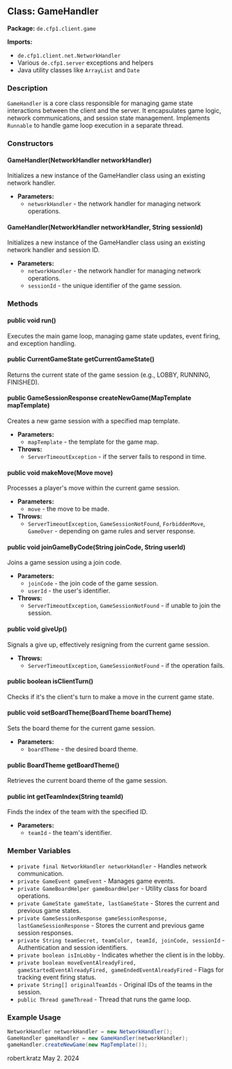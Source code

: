 ## Class: GameHandler

**Package:** `de.cfp1.client.game`

**Imports:**

- `de.cfp1.client.net.NetworkHandler`
- Various `de.cfp1.server` exceptions and helpers
- Java utility classes like `ArrayList` and `Date`

### Description

`GameHandler` is a core class responsible for managing game state interactions between the client and the server. It encapsulates game logic, network communications, and session state management. Implements `Runnable` to handle game loop execution in a separate thread.

### Constructors

#### GameHandler(NetworkHandler networkHandler)

Initializes a new instance of the GameHandler class using an existing network handler.

- **Parameters:**
  - `networkHandler` - the network handler for managing network operations.

#### GameHandler(NetworkHandler networkHandler, String sessionId)

Initializes a new instance of the GameHandler class using an existing network handler and session ID.

- **Parameters:**
  - `networkHandler` - the network handler for managing network operations.
  - `sessionId` - the unique identifier of the game session.

### Methods

#### public void run()

Executes the main game loop, managing game state updates, event firing, and exception handling.

#### public CurrentGameState getCurrentGameState()

Returns the current state of the game session (e.g., LOBBY, RUNNING, FINISHED).

#### public GameSessionResponse createNewGame(MapTemplate mapTemplate)

Creates a new game session with a specified map template.

- **Parameters:**
  - `mapTemplate` - the template for the game map.
- **Throws:**
  - `ServerTimeoutException` - if the server fails to respond in time.

#### public void makeMove(Move move)

Processes a player's move within the current game session.

- **Parameters:**
  - `move` - the move to be made.
- **Throws:**
  - `ServerTimeoutException`, `GameSessionNotFound`, `ForbiddenMove`, `GameOver` - depending on game rules and server response.

#### public void joinGameByCode(String joinCode, String userId)

Joins a game session using a join code.

- **Parameters:**
  - `joinCode` - the join code of the game session.
  - `userId` - the user's identifier.
- **Throws:**
  - `ServerTimeoutException`, `GameSessionNotFound` - if unable to join the session.

#### public void giveUp()

Signals a give up, effectively resigning from the current game session.

- **Throws:**
  - `ServerTimeoutException`, `GameSessionNotFound` - if the operation fails.

#### public boolean isClientTurn()

Checks if it's the client's turn to make a move in the current game state.

#### public void setBoardTheme(BoardTheme boardTheme)

Sets the board theme for the current game session.

- **Parameters:**
  - `boardTheme` - the desired board theme.

#### public BoardTheme getBoardTheme()

Retrieves the current board theme of the game session.

#### public int getTeamIndex(String teamId)

Finds the index of the team with the specified ID.

- **Parameters:**
  - `teamId` - the team's identifier.

### Member Variables

- `private final NetworkHandler networkHandler` - Handles network communication.
- `private GameEvent gameEvent` - Manages game events.
- `private GameBoardHelper gameBoardHelper` - Utility class for board operations.
- `private GameState gameState, lastGameState` - Stores the current and previous game states.
- `private GameSessionResponse gameSessionResponse, lastGameSessionResponse` - Stores the current and previous game session responses.
- `private String teamSecret, teamColor, teamId, joinCode, sessionId` - Authentication and session identifiers.
- `private boolean isInLobby` - Indicates whether the client is in the lobby.
- `private boolean moveEventAlreadyFired, gameStartedEventAlreadyFired, gameEndedEventAlreadyFired` - Flags for tracking event firing status.
- `private String[] originalTeamIds` - Original IDs of the teams in the session.
- `public Thread gameThread` - Thread that runs the game loop.

### Example Usage

```java
NetworkHandler networkHandler = new NetworkHandler();
GameHandler gameHandler = new GameHandler(networkHandler);
gameHandler.createNewGame(new MapTemplate());
```

robert.kratz May 2. 2024

